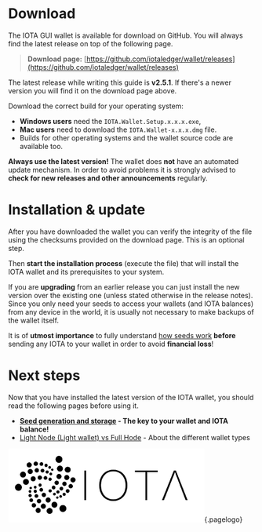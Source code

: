 <!-- TITLE: Download & installation -->
<!-- SUBTITLE: The official IOTA (GUI) wallet -->

# Download
The IOTA GUI wallet is available for download on GitHub. You will always find the latest release on top of the following page.

> **Download page:** [https://github.com/iotaledger/wallet/releases](https://github.com/iotaledger/wallet/releases)

The latest release while writing this guide is **v2.5.1**. If there's a newer version you will find it on the download page above.

Download the correct build for your operating system:
* **Windows users** need the `IOTA.Wallet.Setup.x.x.x.exe`,
* **Mac users** need to download the `IOTA.Wallet-x.x.x.dmg` file.
* Builds for other operating systems and the wallet source code are available too.

**Always use the latest version!** The wallet does **not** have an automated update mechanism. In order to avoid problems it is strongly advised to **check for new releases and other announcements** regularly.

# Installation & update
After you have downloaded the wallet you can verify the integrity of the file using the checksums provided on the download page. This is an optional step.

Then **start the installation process** (execute the file) that will install the IOTA wallet and its prerequisites to your system.

If you are **upgrading** from an earlier release you can just install the new version over the existing one (unless stated otherwise in the release notes). Since you only need your seeds to access your wallets (and IOTA balances) from any device in the world, it is usually not necessary to make backups of the wallet itself.

It is of **utmost importance** to fully understand [how seeds work](/guide/wallet/official/seeds) **before** sending any IOTA to your wallet in order to avoid **financial loss**!

# Next steps
Now that you have installed the latest version of the IOTA wallet, you should read the following pages before using it.

* **[Seed generation and storage](/guide/wallet/official/seeds) - The key to your wallet and IOTA balance!**
* [Light Node (Light wallet) vs Full Hode](/guide/wallet/official/light-wallet-full-node) - About the different wallet types

![IOTA logo](/uploads/iota/iota-logo-transparent.png "IOTA"){.pagelogo}